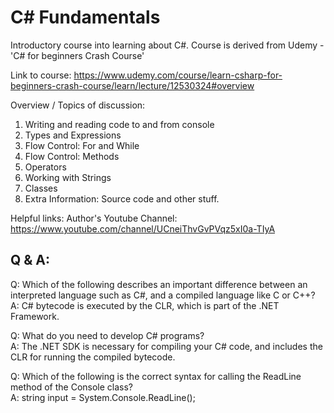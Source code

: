 # C# Fundamentals
Introductory course into learning about C#. Course is derived from Udemy - 'C# for beginners Crash Course'

Link to course: https://www.udemy.com/course/learn-csharp-for-beginners-crash-course/learn/lecture/12530324#overview

Overview / Topics of discussion:
1. Writing  and reading code to and from console
2. Types and Expressions
3. Flow Control: For and While
4. Flow Control: Methods
5. Operators
6. Working with Strings
7. Classes
8. Extra Information: Source code and other stuff.

Helpful links: Author's Youtube Channel: https://www.youtube.com/channel/UCneiThvGvPVqz5xI0a-TIyA

## Q & A:
Q: Which of the following describes an important difference between an interpreted language such as C#, and a compiled language like C or C++?<br />
A: C# bytecode is executed by the CLR, which is part of the .NET Framework.<br />

Q: What do you need to develop C# programs?<br />
A: The .NET SDK is necessary for compiling your C# code, and includes the CLR for running the compiled bytecode.<br />

Q: Which of the following is the correct syntax for calling the ReadLine method of the Console class? <br />
A: string input = System.Console.ReadLine(); <br />
